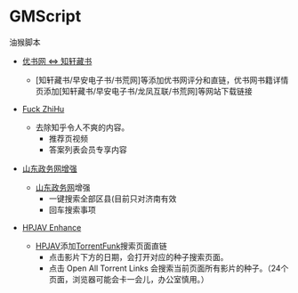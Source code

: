 # GMScript
油猴脚本

- [优书网 <=> 知轩藏书](https://greasyfork.org/zh-CN/scripts/369850-%E4%BC%98%E4%B9%A6%E7%BD%91-%E7%9F%A5%E8%BD%A9%E8%97%8F%E4%B9%A6)
  - [知轩藏书/早安电子书/书荒网]等添加优书网评分和直链，优书网书籍详情页添加[知轩藏书/早安电子书/龙凤互联/书荒网]等网站下载链接

- [Fuck ZhiHu](https://greasyfork.org/zh-CN/scripts/425118-zhihu)
  - 去除知乎令人不爽的内容。
    - 推荐页视频
    - 答案列表会员专享内容

- [山东政务网增强](https://greasyfork.org/zh-CN/scripts/419801-%E5%B1%B1%E4%B8%9C%E6%94%BF%E5%8A%A1%E7%BD%91%E5%A2%9E%E5%BC%BA)
  - [山东政务网](http://jnzwfw.sd.gov.cn/)增强
    - 一键搜索全部区县(目前只对济南有效
    - 回车搜索事项

- [HPJAV Enhance](https://sleazyfork.org/zh-CN/scripts/425112-hpjav-enhance)
  - [HPJAV](https://hpjav.tv)添加[TorrentFunk](https://www.torrentfunk.com)搜索页面直链 
    - 点击影片下方的日期，会打开对应的种子搜索页面。
    - 点击 Open All Torrent Links 会搜索当前页面所有影片的种子。（24个页面，浏览器可能会卡一会儿，办公室慎用。）